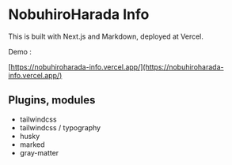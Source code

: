 # NobuhiroHarada Info

This is built with Next.js and Markdown, deployed at Vercel.

Demo :

[https://nobuhiroharada-info.vercel.app/](https://nobuhiroharada-info.vercel.app/)

## Plugins, modules

- tailwindcss
- tailwindcss / typography
- husky
- marked
- gray-matter

